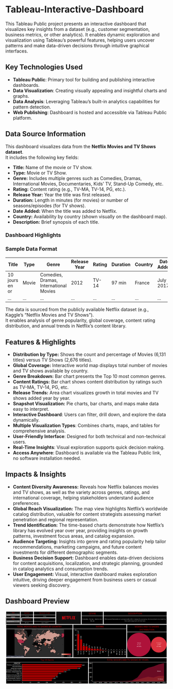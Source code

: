 # Tableau-Interactive-Dashboard

This Tableau Public project presents an interactive dashboard that visualizes key insights from a dataset (e.g., customer segmentation, business metrics, or other analytics). It enables dynamic exploration and visualization using Tableau’s powerful features, helping users uncover patterns and make data-driven decisions through intuitive graphical interfaces.

## Key Technologies Used

- **Tableau Public**: Primary tool for building and publishing interactive dashboards.
- **Data Visualization**: Creating visually appealing and insightful charts and graphs.
- **Data Analysis**: Leveraging Tableau’s built-in analytics capabilities for pattern detection.
- **Web Publishing**: Dashboard is hosted and accessible via Tableau Public platform.

## Data Source Information

This dashboard visualizes data from the **Netflix Movies and TV Shows dataset**.  
It includes the following key fields:

- **Title:** Name of the movie or TV show.
- **Type:** Movie or TV Show.
- **Genre:** Includes multiple genres such as Comedies, Dramas, International Movies, Documentaries, Kids’ TV, Stand-Up Comedy, etc.
- **Rating:** Content rating (e.g., TV-MA, TV-14, PG, etc.).
- **Release Year:** Year the title was first released.
- **Duration:** Length in minutes (for movies) or number of seasons/episodes (for TV shows).
- **Date Added:** When the title was added to Netflix.
- **Country:** Availability by country (shown visually on the dashboard map).
- **Description:** Brief synopsis of each title.

### Dashboard Highlights



### Sample Data Format

| Title                        | Type   | Genre                         | Release Year | Rating | Duration | Country    | Date Added   |
|------------------------------|--------|-------------------------------|--------------|--------|----------|------------|--------------|
| 10 jours en or               | Movie  | Comedies, Dramas, International Movies | 2012         | TV-14  | 97 min   | France     | July 1, 2017 |
| ...                          | ...    | ...                           | ...          | ...    | ...      | ...        | ...          |

The data is sourced from the publicly available Netflix dataset (e.g., Kaggle’s “Netflix Movies and TV Shows”).  
It enables analysis of genre popularity, global coverage, content rating distribution, and annual trends in Netflix’s content library.



## Features & Highlights

- **Distribution by Type:** Shows the count and percentage of Movies (6,131 titles) versus TV Shows (2,676 titles).
- **Global Coverage:** Interactive world map displays total number of movies and TV shows available by country.
- **Genre Breakdown:** Bar chart presents the Top 10 most common genres.
- **Content Ratings:** Bar chart shows content distribution by ratings such as TV-MA, TV-14, PG, etc.
- **Release Trends:** Area chart visualizes growth in total movies and TV shows added year by year.
- **Snapshot Visualization:** Pie charts, bar charts, and maps make data easy to interpret.
- **Interactive Dashboard**: Users can filter, drill down, and explore the data dynamically.
- **Multiple Visualization Types**: Combines charts, maps, and tables for comprehensive analysis.
- **User-Friendly Interface**: Designed for both technical and non-technical users.
- **Real-Time Insights**: Visual exploration supports quick decision making.
- **Access Anywhere**: Dashboard is available via the Tableau Public link, no software installation needed.

## Impacts & Insights

- **Content Diversity Awareness:** Reveals how Netflix balances movies and TV shows, as well as the variety across genres, ratings, and international coverage, helping stakeholders understand audience preferences.
- **Global Reach Visualization:** The map view highlights Netflix’s worldwide catalog distribution, valuable for content strategists assessing market penetration and regional representation.
- **Trend Identification:** The time-based charts demonstrate how Netflix’s library has evolved year over year, providing insights on growth patterns, investment focus areas, and catalog expansion.
- **Audience Targeting:** Insights into genre and rating popularity help tailor recommendations, marketing campaigns, and future content investments for different demographic segments.
- **Business Decision Support:** Dashboard enables data-driven decisions for content acquisitions, localization, and strategic planning, grounded in catalog analytics and consumption trends.
- **User Engagement:** Visual, interactive dashboard makes exploration intuitive, driving deeper engagement from business users or casual viewers seeking discovery.



## Dashboard Preview

![Tableau-Interactive-Dashboard](https://github.com/sahil-sharma-19/Tableau-Interactive-Dashboard/blob/main/Snapshot%20of%20the%20Dashboard.png)

